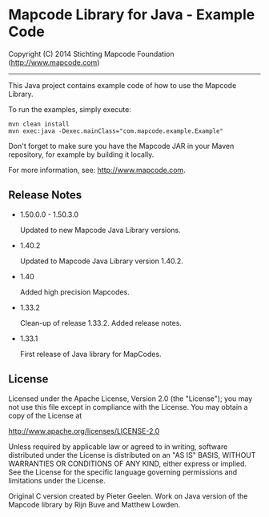 # Mapcode Library for Java - Example Code

Copyright (C) 2014 Stichting Mapcode Foundation (http://www.mapcode.com)

----

This Java project contains example code of how to use the Mapcode
Library.

To run the examples, simply execute:

    mvn clean install
    mvn exec:java -Dexec.mainClass="com.mapcode.example.Example"

Don't forget to make sure you have the Mapcode JAR in your Maven
repository, for example by building it locally.

For more information, see: http://www.mapcode.com.

## Release Notes

* 1.50.0.0 - 1.50.3.0

    Updated to new Mapcode Java Library versions.
    
* 1.40.2

    Updated to Mapcode Java Library version 1.40.2.

* 1.40

    Added high precision Mapcodes.

* 1.33.2

    Clean-up of release 1.33.2. Added release notes.

* 1.33.1

    First release of Java library for MapCodes.

## License

Licensed under the Apache License, Version 2.0 (the "License");
you may not use this file except in compliance with the License.
You may obtain a copy of the License at

   http://www.apache.org/licenses/LICENSE-2.0

Unless required by applicable law or agreed to in writing, software
distributed under the License is distributed on an "AS IS" BASIS,
WITHOUT WARRANTIES OR CONDITIONS OF ANY KIND, either express or implied.
See the License for the specific language governing permissions and
limitations under the License.

Original C version created by Pieter Geelen. Work on Java version
of the Mapcode library by Rijn Buve and Matthew Lowden.

